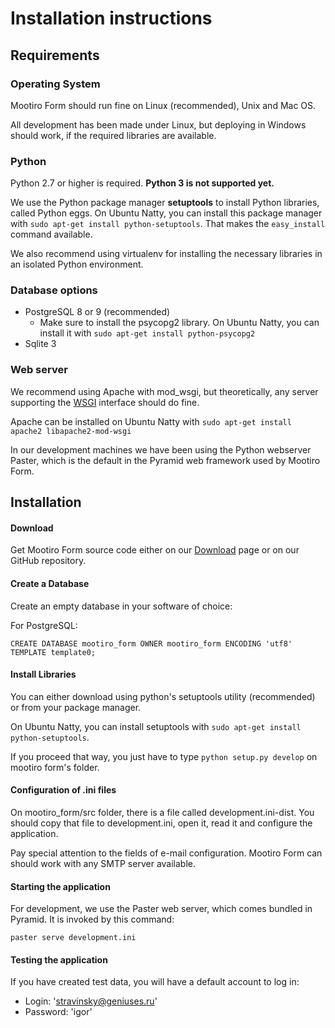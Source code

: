 Installation instructions
=========================

## Requirements ##

### Operating System ###

Mootiro Form should run fine on Linux (recommended), Unix and Mac OS.

All development has been made under Linux, but deploying in Windows should work, if the required libraries are available.

### Python ###

Python 2.7 or higher is required. __Python 3 is not supported yet.__

We use the Python package manager __setuptools__ to install Python libraries, called Python eggs. On Ubuntu Natty, you can install this package manager with `sudo apt-get install python-setuptools`. That makes the `easy_install` command available.

We also recommend using virtualenv for installing the necessary libraries in an isolated Python environment.

### Database options ###

*  PostgreSQL 8 or 9 (recommended)
    *  Make sure to install the psycopg2 library. On Ubuntu Natty, you can install it with `sudo apt-get install python-psycopg2`
*  Sqlite 3

### Web server ###

We recommend using Apache with mod\_wsgi, but theoretically, any server supporting the [WSGI](http://wsgi.org) interface should do fine.

Apache can be installed on Ubuntu Natty with `sudo apt-get install apache2 libapache2-mod-wsgi`

In our development machines we have been using the Python webserver Paster, which is the default in the Pyramid web framework used by Mootiro Form.

## Installation ##

#### Download ####
Get Mootiro Form source code either on our [Download] page or on our GitHub repository.

#### Create a Database ####
Create an empty database in your software of choice:

For PostgreSQL:

    CREATE DATABASE mootiro_form OWNER mootiro_form ENCODING 'utf8' TEMPLATE template0;

#### Install Libraries ####
You can either download using python's setuptools utility (recommended) or from your package manager.

On Ubuntu Natty, you can install setuptools with `sudo apt-get install python-setuptools`.

If you proceed that way, you just have to type `python setup.py develop` on mootiro form's folder.


#### Configuration of .ini files ####
On mootiro\_form/src folder, there is a file called development.ini-dist. You should copy that file to development.ini, open it, read it and configure the application.

Pay special attention to the fields of e-mail configuration. Mootiro Form can should work with any SMTP server available.

#### Starting the application ####
For development, we use the Paster web server, which comes bundled in Pyramid. It is invoked by this command:

    paster serve development.ini

#### Testing the application ####

If you have created test data, you will have a default account to log in:

* Login: 'stravinsky@geniuses.ru'
* Password: 'igor'


[Download]: http://mootiro.org/Download

